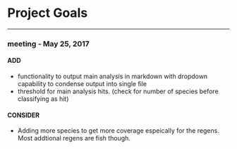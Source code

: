 
# Project Goals
<hr>

### meeting - May 25, 2017
#### ADD
- functionality to output main analysis in markdown
with dropdown capability to condense output into single file
- threshold for main analysis hits. (check for number of 
species before classifying as hit)


#### CONSIDER
- Adding more species to get more coverage espeically for the regens. 
Most addtional regens are fish though.

